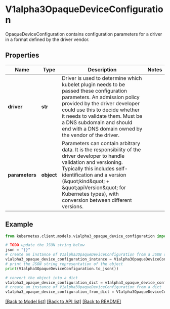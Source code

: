 # V1alpha3OpaqueDeviceConfiguration

OpaqueDeviceConfiguration contains configuration parameters for a driver in a format defined by the driver vendor.

## Properties

Name | Type | Description | Notes
------------ | ------------- | ------------- | -------------
**driver** | **str** | Driver is used to determine which kubelet plugin needs to be passed these configuration parameters.  An admission policy provided by the driver developer could use this to decide whether it needs to validate them.  Must be a DNS subdomain and should end with a DNS domain owned by the vendor of the driver. | 
**parameters** | **object** | Parameters can contain arbitrary data. It is the responsibility of the driver developer to handle validation and versioning. Typically this includes self-identification and a version (\&quot;kind\&quot; + \&quot;apiVersion\&quot; for Kubernetes types), with conversion between different versions. | 

## Example

```python
from kubernetes.client.models.v1alpha3_opaque_device_configuration import V1alpha3OpaqueDeviceConfiguration

# TODO update the JSON string below
json = "{}"
# create an instance of V1alpha3OpaqueDeviceConfiguration from a JSON string
v1alpha3_opaque_device_configuration_instance = V1alpha3OpaqueDeviceConfiguration.from_json(json)
# print the JSON string representation of the object
print(V1alpha3OpaqueDeviceConfiguration.to_json())

# convert the object into a dict
v1alpha3_opaque_device_configuration_dict = v1alpha3_opaque_device_configuration_instance.to_dict()
# create an instance of V1alpha3OpaqueDeviceConfiguration from a dict
v1alpha3_opaque_device_configuration_from_dict = V1alpha3OpaqueDeviceConfiguration.from_dict(v1alpha3_opaque_device_configuration_dict)
```
[[Back to Model list]](../README.md#documentation-for-models) [[Back to API list]](../README.md#documentation-for-api-endpoints) [[Back to README]](../README.md)



